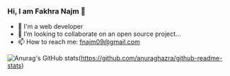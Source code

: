 
### Hi, I am Fakhra Najm 👋
- 🔭 I'm a web developer
- 👯 I’m looking to collaborate on an open source project...
- 📫 How to reach me: fnajm09@gmail.com


![Anurag's GitHub stats](https://github-readme-stats.vercel.app/api?username=anuraghazra&count_private=true)(https://github.com/anuraghazra/github-readme-stats)
